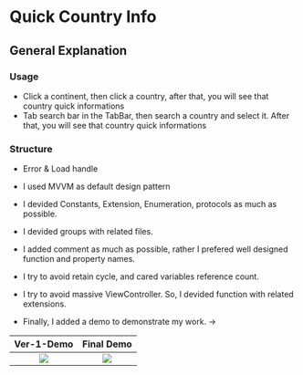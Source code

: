 # Quick Country Info

## General Explanation
### Usage
- Click a continent, then click a country, after that, you will see that country quick informations
- Tab search bar in the TabBar, then search a country and select it. After that, you will see that country quick informations

### Structure
- Error & Load handle
- I used MVVM as default design pattern
- I devided Constants, Extension, Enumeration, protocols as much as possible.
- I devided groups with related files.
- I added comment as much as possible, rather I prefered well designed function and property names.
- I try to avoid retain cycle, and cared variables reference count.
- I try to avoid massive ViewController. So, I devided function with related extensions.

- Finally, I added a demo to demonstrate my work. ->

 |       Ver-1-Demo         |      Final Demo           |
:-------------------------:|:-------------------------:|
![](DemoGifs/Ver-1-Demo.gif) | ![](DemoGifs/Final-Demo.gif)
